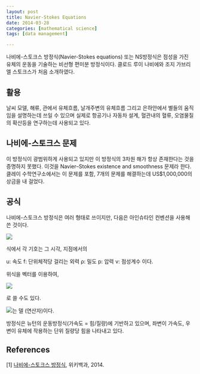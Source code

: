 ```yaml
---
layout: post
title: Navier-Stokes Equations
date: 2014-03-28
categories: [mathematical science]
tags: [data management]

---
```


나비에-스토크스 방정식(Navier-Stokes equations) 또는 NS방정식은 점성을 가진 유체의 운동을 기술하는 비선형 편미분 방정식이다. 클로드 루이 나비에와 조지 가브리엘 스토크스가 처음 소개하였다.

활용
---

날씨 모델, 해류, 관에서 유체흐름, 날개주변의 유체흐름 그리고 은하안에서 별들의 움직임을 설명하는데 쓰일 수 있으며 실제로 항공기나 자동차 설계, 혈관내의 혈류, 오염물질의 확산등을 연구하는데 사용되고 있다.

나비에-스토크스 문제
---

이 방정식이 광범위하게 사용되고 있지만 이 방정식의 3차원 해가 항상 존재한다는 것을 증명하지 못했다. 이것을 Navier–Stokes existence and smoothness 문제라 한다. 클레이 수학연구소에서는 이 문제를 포함, 7개의 문제를 해결하는데 US$1,000,000의 상금을 내 걸었다.

공식
---

나비에-스토크스 방정식은 여러 형태로 쓰이지만, 다음은 아인슈타인 컨벤션을 사용해 쓴 것이다.

![](http://sungsoo.github.com/images/navier-stokes.png)

식에서 각 기호는 그 시각, 지점에서의

u: 속도 f: 단위체적당 걸리는 외력 ρ: 밀도 p: 압력 ν: 점성계수 이다.


위식을 벡터를 이용하여,


![](http://sungsoo.github.com/images/ns-eqn2.png)

로 쓸 수도 있다.

![](http://sungsoo.github.com/images/dell.png)는 델 (연산자)이다.

방정식은 뉴턴의 운동방정식(가속도 = 힘/질량)에 기반하고 있으며, 좌변이 가속도, 우변이 유체에 작용하는 단위 질량당 힘을 나타내고 있다.


References
---
[1] [나비에-스토크스 방정식](http://ko.wikipedia.org/wiki/%EB%82%98%EB%B9%84%EC%97%90-%EC%8A%A4%ED%86%A0%ED%81%AC%EC%8A%A4_%EB%B0%A9%EC%A0%95%EC%8B%9D), 위키백과, 2014.

